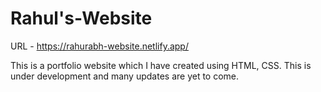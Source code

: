 # Rahul's-Website

URL - https://rahurabh-website.netlify.app/

This is a portfolio website which I have created using HTML, CSS. This is under development and many updates are yet to come. 
